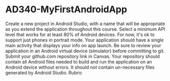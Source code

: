 # AD340-MyFirstAndroidApp
Create a new project in Android Studio, with a name that will be appropriate as you extend the application throughout this course.  Select a minimum API level that works for at least 80% of Android devices. For now, it's ok to support just phones in portrait mode.  Your application should have a single main activity that displays your info on app launch.   Be sure to review your application in an Android virtual device (simulator) before committing to git.  Submit your github.com repository link in Canvas. Your repository should contain all Android files needed to build and run the application on an Android device without errors. It should not contain un-necessary files generated by Android Studio.  Rubric
